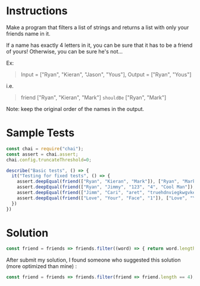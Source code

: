 # **Instructions**

Make a program that filters a list of strings and returns a list with only your friends name in it.

If a name has exactly 4 letters in it, you can be sure that it has to be a friend of yours! Otherwise, you can be sure he's not...

Ex: 

> Input = ["Ryan", "Kieran", "Jason", "Yous"], Output = ["Ryan", "Yous"]

i.e.

> friend ["Ryan", "Kieran", "Mark"] `shouldBe` ["Ryan", "Mark"]

Note: keep the original order of the names in the output.

# **Sample Tests**

```js
const chai = require("chai");
const assert = chai.assert;
chai.config.truncateThreshold=0;

describe("Basic tests", () => {
  it("Testing for fixed tests", () => {
    assert.deepEqual(friend(["Ryan", "Kieran", "Mark"]), ["Ryan", "Mark"])
    assert.deepEqual(friend(["Ryan", "Jimmy", "123", "4", "Cool Man"]), ["Ryan"])
    assert.deepEqual(friend(["Jimm", "Cari", "aret", "truehdnviegkwgvke", "sixtyiscooooool"]), ["Jimm", "Cari", "aret"])
    assert.deepEqual(friend(["Love", "Your", "Face", "1"]), ["Love", "Your", "Face"])
  })
})
```

# **Solution**

```js
const friend = friends => friends.filter((word) => { return word.length === 4 ? word : null });
```

After submit my solution, I found someone who suggested this solution (more optimized than mine) :

```js
const friend = friends => friends.filter(friend => friend.length == 4);
```